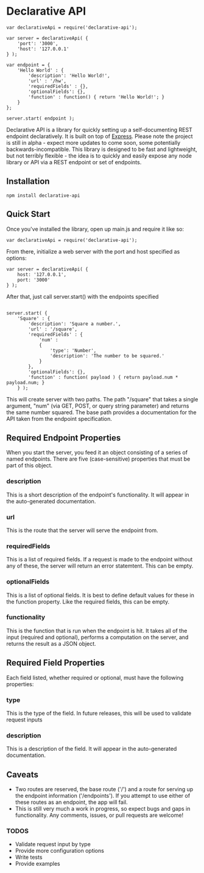 # Declarative API

```
var declarativeApi = require('declarative-api');

var server = declarativeApi( {
	'port': '3000',
	'host': '127.0.0.1'
} );

var endpoint = {
	'Hello World' : {
		'description': 'Hello World!',
		'url' : '/hw',
		'requiredFields' : {},
		'optionalFields': {},
		'function' : function() { return 'Hello World!'; }
	}
};

server.start( endpoint );
```

Declarative API is a library for quickly setting up a self-documenting REST endpoint declaratively.  It is built on top of [Express](http://expressjs.com/).  Please note the project is still in alpha - expect more updates to come soon, some potentially backwards-incompatible.  This library is designed to be fast and lightweight, but not terribly flexible - the idea is to quickly and easily expose any node library or API via a REST endpoint or set of endpoints.

## Installation

```
npm install declarative-api
```

## Quick Start

Once you've installed the library, open up main.js and require it like so:

```
var declarativeApi = require('declarative-api');
```

From there, initialize a web server with the port and host specified as options:

```
var server = declarativeApi( {
	host: '127.0.0.1',
	port: '3000'
} );
```

After that, just call server.start() with the endpoints specified

```

server.start( {
	'Square' : {
		'description': 'Square a number.',
		'url' : '/square',
		'requiredFields' : {
			'num' :
			{
				'type': 'Number',
				'description': 'The number to be squared.'
			}
		},
		'optionalFields': {},
		'function' : function( payload ) { return payload.num * payload.num; }
	} );
```

This will create server with two paths.  The path "/square" that takes a single argument, "num" (via GET, POST, or query string parameter) and returns the same number squared.  The base path provides a documentation for the API taken from the endpoint specification.

## Required Endpoint Properties

When you start the server, you feed it an object consisting of a series of named endpoints.  There are five (case-sensitive) properties that must be part of this object.

### description

This is a short description of the endpoint's functionality. It will appear in the auto-generated documentation.

### url

This is the route that the server will serve the endpoint from.

### requiredFields

This is a list of required fields.  If a request is made to the endpoint without any of these, the server will return an error statemtent.  This can be empty.

### optionalFields

This is a list of optional fields.  It is best to define default values for these in the function property.  Like the required fields, this can be empty.

### functionality

This is the function that is run when the endpoint is hit.  It takes all of the input (required and optional), performs a computation on the server, and returns the result as a JSON object.

## Required Field Properties

Each field listed, whether required or optional, must have the following properties:

### type

This is the type of the field.  In future releases, this will be used to validate request inputs

### description

This is a description of the field.  It will appear in the auto-generated documentation.

## Caveats

- Two routes are reserved, the base route ('/') and a route for serving up the endpoint information ('/endpoints').  If you attempt to use either of these routes as an endpoint, the app will fail.
- This is still very much a work in progress, so expect bugs and gaps in functionality.  Any comments, issues, or pull requests are welcome!

### TODOS

- Validate request input by type
- Provide more configuration options
- Write tests
- Provide examples
